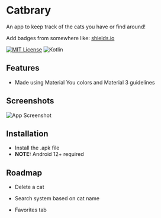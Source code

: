 # Catbrary

An app to keep track of the cats you have or find around!



Add badges from somewhere like: [shields.io](https://shields.io/)

[![MIT License](https://img.shields.io/badge/License-MIT-green.svg)](https://choosealicense.com/licenses/mit/)
![Kotlin](https://img.shields.io/badge/-Kotlin-7F52FF?logo=kotlin&logoColor=white)




## Features

- Made using Material You colors and Material 3 guidelines


## Screenshots

![App Screenshot]()


## Installation

- Install the .apk file
- **NOTE:** Android 12+ required
    
## Roadmap

- Delete a cat 

- Search system based on cat name

- Favorites tab
